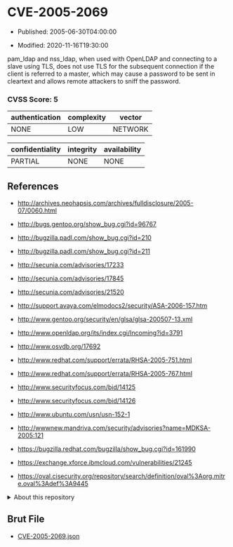 # CVE-2005-2069

- Published: 2005-06-30T04:00:00

- Modified: 2020-11-16T19:30:00

pam_ldap and nss_ldap, when used with OpenLDAP and connecting to a slave using TLS, does not use TLS for the subsequent connection if the client is referred to a master, which may cause a password to be sent in cleartext and allows remote attackers to sniff the password.

### CVSS Score: **5**

| authentication | complexity | vector |
| --- | --- | --- |
| NONE | LOW | NETWORK |

| confidentiality | integrity | availability |
| --- | --- | --- |
| PARTIAL | NONE | NONE |

## References

* http://archives.neohapsis.com/archives/fulldisclosure/2005-07/0060.html

* http://bugs.gentoo.org/show_bug.cgi?id=96767

* http://bugzilla.padl.com/show_bug.cgi?id=210

* http://bugzilla.padl.com/show_bug.cgi?id=211

* http://secunia.com/advisories/17233

* http://secunia.com/advisories/17845

* http://secunia.com/advisories/21520

* http://support.avaya.com/elmodocs2/security/ASA-2006-157.htm

* http://www.gentoo.org/security/en/glsa/glsa-200507-13.xml

* http://www.openldap.org/its/index.cgi/Incoming?id=3791

* http://www.osvdb.org/17692

* http://www.redhat.com/support/errata/RHSA-2005-751.html

* http://www.redhat.com/support/errata/RHSA-2005-767.html

* http://www.securityfocus.com/bid/14125

* http://www.securityfocus.com/bid/14126

* http://www.ubuntu.com/usn/usn-152-1

* http://wwwnew.mandriva.com/security/advisories?name=MDKSA-2005:121

* https://bugzilla.redhat.com/bugzilla/show_bug.cgi?id=161990

* https://exchange.xforce.ibmcloud.com/vulnerabilities/21245

* https://oval.cisecurity.org/repository/search/definition/oval%3Aorg.mitre.oval%3Adef%3A9445

<details>
<summary>About this repository</summary> 

  This repository is part of the project [Live Hack CVE](https://github.com/Live-Hack-CVE). Main website can be found [www.live-hack.org](https://www.live-hack.org) 
  
  Made by [Sn0wAlice](https://github.com/Sn0wAlice) for the people that care about security and need to have a feed of the latest CVEs. Hope you enjoy it, don't forget to star the repo and follow me on [Twitter](https://twitter.com/Sn0wAlice) and [Github](https://github.com/Sn0wAlice). And that is my [personnal website](https://www.alice-snow.me/)

  - [Home Page](https://github.com/Live-Hack-CVE)
  - [Framework](https://github.com/Live-Hack-CVE/cve-framework)
  - [CVE database](https://github.com/Live-Hack-CVE/full_database)
  - [Changelog](https://github.com/Live-Hack-CVE/Changelog)
</details>

## Brut File

* [CVE-2005-2069.json](https://raw.githubusercontent.com/Live-Hack-CVE/full_database/main/cves/2005/CVE-2005-2069.json)

